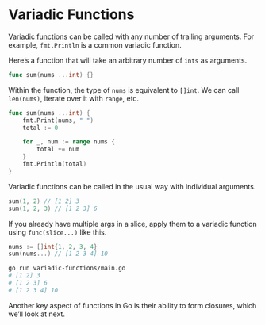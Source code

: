 # Variadic Functions

[Variadic functions](https://en.wikipedia.org/wiki/Variadic_function) can be called with any number of trailing arguments. For example, `fmt.Println` is a common variadic function.

Here’s a function that will take an arbitrary number of `ints` as arguments.

```go
func sum(nums ...int) {}
```

Within the function, the type of `nums` is equivalent to `[]int`. We can call `len(nums)`, iterate over it with `range`, etc.

```go
func sum(nums ...int) {
    fmt.Print(nums, " ")
    total := 0

    for _, num := range nums {
        total += num
    }
    fmt.Println(total)
}
```

Variadic functions can be called in the usual way with individual arguments.

```go
sum(1, 2) // [1 2] 3
sum(1, 2, 3) // [1 2 3] 6
```

If you already have multiple args in a slice, apply them to a variadic function using `func(slice...)` like this.

```go
nums := []int{1, 2, 3, 4}
sum(nums...) // [1 2 3 4] 10
```

```sh
go run variadic-functions/main.go
# [1 2] 3
# [1 2 3] 6
# [1 2 3 4] 10
```

Another key aspect of functions in Go is their ability to form closures, which we’ll look at next.
